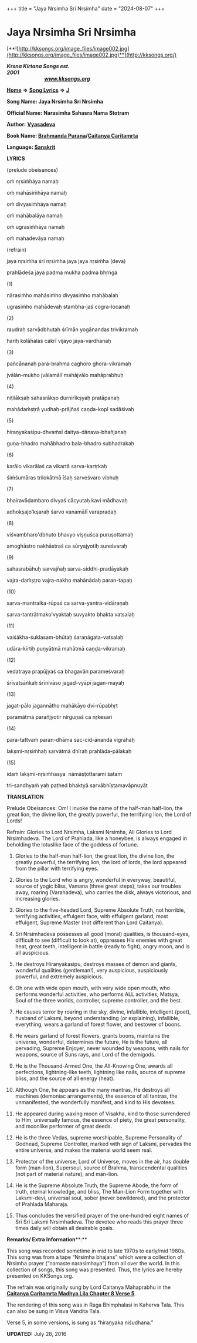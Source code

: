 +++
title = "Jaya Nrsimha Sri Nrsimha"
date = "2024-08-07"
+++

# Jaya Nrsimha Sri Nrsimha
[**![http://kksongs.org/image_files/image002.jpg](http://kksongs.org/image_files/image002.jpg)**](http://kksongs.org/)

**_Krsna Kirtana Songs est. 2001_**                                                                                                                                                 **_www.kksongs.org_**

**[Home](http://kksongs.org/)** **⇒** **[Song Lyrics](http://kksongs.org/lyrics.html)** **⇒** **[J](http://kksongs.org/songs/song_j.html)**

**Song Name: Jaya Nrsimha Sri Nrsimha**

**Official Name: Narasimha Sahasra Nama Stotram**

**Author:** [**Vyasadeva**](http://kksongs.org/authors/list/vyasadeva.html)

**Book Name: [Brahmanda Purana](http://kksongs.org/authors/literature/brahmanda_purana.html)/[Caitanya Caritamrta](http://kksongs.org/authors/literature/cc.html)**

**Language: [Sanskrit](http://kksongs.org/language/list/sanskrit.html)**

**LYRICS**

(prelude obeisances)

oḿ nṛsiḿhāya namaḥ

oḿ mahāsiḿhāya namaḥ

oḿ divyasiḿhāya namaḥ

oḿ mahābalāya namaḥ

oḿ ugrasiḿhāya namaḥ

oḿ mahadevāya namaḥ

(refrain)

jaya nṛsiḿha śrī nṛsiḿha jaya jaya nṛsiḿha (deva)

prahlādeśa jaya padma mukha padma bhṛńga

(1)

nārasiḿho mahāsiḿho divyasiḿho mahābalaḥ

ugrasiḿho mahādevaḥ stambha-jaś cogra-locanaḥ

(2)

raudraḥ sarvādbhutaḥ śrīmān yogānandas trivikramaḥ

hariḥ kolāhalaś cakrī vijayo jaya-vardhanaḥ

(3)

pañcānanaḥ para-brahma caghoro ghora-vikramaḥ

jvālān-mukho jvālamālī mahājvālo mahāprabhuḥ

(4)

niṭilākṣaḥ sahasrākṣo durnirīkṣyaḥ pratāpanaḥ

mahādaḿṣṭrā yudhaḥ-prājñaś caṇḍa-kopī sadāśivaḥ

(5)

hiraṇyakaśipu-dhvaḿsī daitya-dānava-bhañjanaḥ

guṇa-bhadro mahābhadro bala-bhadro subhadrakaḥ

(6)

karālo vikarālaś ca vikartā sarva-kartṛkaḥ

śiḿśumāras trilokātmā īśaḥ sarveśvaro vibhuḥ

(7)

bhairavāḍambaro divyaś cācyutaḥ kavi mādhavaḥ

adhokṣajo'kṣaraḥ śarvo vanamālī varapradaḥ

(8)

viśvambharo'dbhuto bhavyo viṣṇuśca puruṣottamaḥ

amoghāstro nakhāstraś ca sūryajyotiḥ sureśvaraḥ

(9)

sahasrabāhuḥ sarvajñaḥ sarva-siddhi-pradāyakaḥ

vajra-daḿṣṭro vajra-nakho mahānādaḥ paran-tapaḥ

(10)

sarva-mantraika-rūpaś ca sarva-yantra-vidāraṇaḥ

sarva-tantrātmako'vyaktaḥ suvyakto bhakta vatsalaḥ

(11)

vaiśākha-śuklasam-bhūtaḥ śaraṇāgata-vatsalaḥ

udāra-kīrtiḥ puṇyātmā mahātmā caṇḍa-vikramaḥ

(12)

vedatraya prapūjyaś ca bhagavān parameśvaraḥ

śrīvatsāńkaḥ śrīnivāso jagad-vyāpī jagan-mayaḥ

(13)

jagat-pālo jagannātho mahākāyo dvi-rūpabhṛt

paramātmā parañjyotir nirguṇaś ca nṛkesarī

(14)

para-tattvaḿ paran-dhāma sac-cid-ānanda vigrahaḥ

lakṣmī-nṛsiḿhaḥ sarvātmā dhīraḥ prahlāda-pālakaḥ

(15)

idaḿ lakṣmī-nṛsiḿhasya  nāmāṣṭottaramī śatam

tri-sandhyaḿ yaḥ paṭhed bhaktyā sarvābhīṣṭamavāpnuyāt

**TRANSLATION**

Prelude Obeisances: Om! I invoke the name of the half-man half-lion, the great lion, the divine lion, the greatly powerful, the terrifying lion, the Lord of Lords!

Refrain: Glories to Lord Nrsimha, Laksmi Nrsimha, All Glories to Lord Nrsimhadeva. The Lord of Prahlada, like a honeybee, is always engaged in beholding the lotuslike face of the goddess of fortune.

1) Glories to the half-man half-lion, the great lion, the divine lion, the greatly powerful, the terrifying lion, the lord of lords, the lord appeared from the pillar with terrifying eyes.

2) Glories to the Lord who is angry, wonderful in everyway, beautiful, source of yogic bliss, Vamana (three great steps), takes our troubles away, roaring (Varahadeva), who carries the disk, always victorious, and increasing glories.

3) Glories to the five-headed Lord, Supreme Absolute Truth, not horrible, terrifying activities, effulgent face, with effulgent garland, most effulgent, Supreme Master (not different than Lord Caitanya).

4) Sri Nrsimhadeva possesses all good (moral) qualities, is thousand-eyes, difficult to see (difficult to look at), oppresses His enemies with great heat, great teeth, intelligent in battle (ready to fight), angry moon, and is all auspicious.

5) He destroys Hiranyakasipu, destroys masses of demon and giants, wonderful qualities (gentleman!), very auspicious, auspiciously powerful, and extremely auspicious.

6) Oh one with wide open mouth, with very wide open mouth, who performs wonderful activities, who performs ALL activities, Matsya,  Soul of the three worlds, controller, supreme controller, and the best.

7) He causes terror by roaring in the sky, divine, infallible, intelligent (poet), husband of Laksmi, beyond understanding (or explaining), infallible, everything, wears a garland of forest flower, and bestower of boons.

8) He wears garland of forest flowers, grants boons, maintains the universe, wonderful, determines the future, He is the future, all pervading, Supreme Enjoyer, never wounded by weapons, with nails for weapons, source of Suns rays, and Lord of the demigods.

9) He is the Thousand-Armed One, the All-Knowing One, awards all perfections, lightning-like teeth, lightning like nails, source of supreme bliss, and the source of all energy (heat).

10) Although One, he appears as the many mantras, He destroys all machines (demoniac arrangements), the essence of all tantras, the unmanifested, the wonderfully manifest, and kind to His devotees.

11) He appeared during waxing moon of Visakha, kind to those surrendered to Him, universally famous, the essence of piety, the great personality, and moonlike performer of great deeds.

12) He is the three Vedas, supreme worshipable, Supreme Personality of Godhead, Supreme Controller, marked with sign of Laksmi, pervades the entire universe, and makes the material world seem real.

13) Protector of the universe, Lord of Universe, moves in the air, has double form (man-lion), Supersoul, source of Brahma, transcendental qualities (not part of material nature), and man-lion.

14) He is the Supreme Absolute Truth, the Supreme Abode, the form of truth, eternal knowledge, and bliss, The Man-Lion Form together with Laksmi-devi, universal soul, sober (never bewildered), and the protector of Prahlada Maharaja.

15) Thus concludes the versified prayer of the one-hundred eight names of Sri Sri Laksmi Nrsimhadeva. The devotee who reads this prayer three times daily will obtain all desirable goals.

**Remarks/ Extra Information****:**

This song was recorded sometime in mid to late 1970s to early/mid 1980s. This song was from a tape “Nrsimha bhajans” which were a collection of Nrsimha prayer (“namaste narasimhaya”) from all over the world. In this collection of songs, this song was presented. Thus, the lyrics are hereby presented on KKSongs.org.

The refrain was originally sung by Lord Caitanya Mahaprabhu in the **[Caitanya Caritamrta Madhya Lila Chapter 8 Verse 5](http://prabhupadabooks.com/cc/madhya/8?d=1)**.

The rendering of this song was in Raga Bhimphalasi in Kaherva Tala. This can also be sung in Visva Vandita Tala.

Verse 5, in some versions, is sung as “hiraṇyaka niśudhana.”

**UPDATED:** July 28, 2016